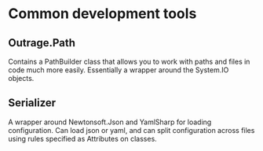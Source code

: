# Common development tools

## Outrage.Path

Contains a PathBuilder class that allows you to work with paths and files in code much more easily.  Essentially a wrapper around the System.IO objects.

## Serializer

A wrapper around Newtonsoft.Json and YamlSharp for loading configuration.  Can load json or yaml, and can split configuration across files using rules specified as Attributes on classes.
